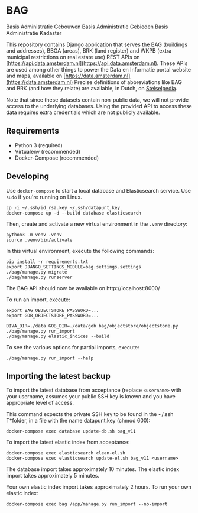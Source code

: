 
BAG
============

Basis Administratie Gebouwen
Basis Administratie Gebieden
Basis Administratie Kadaster

This repository contains Django application that serves the BAG (buildings and
addresses), BBGA (areas), BRK (land register) and WKPB (extra municipal
restrictions on real estate use) REST APIs on
[https://api.data.amsterdam.nl](https://api.data.amsterdam.nl).
These APIs are used among other things to power the Data en Informatie portal website
and maps, available on [https://data.amsterdam.nl](https://data.amsterdam.nl)
Precise definitions of abbreviations like BAG and BRK (and how they relate) are
available, in Dutch, on [Stelselpedia](https://www.amsterdam.nl/stelselpedia/).

Note that since these datasets contain non-public data, we will not provide
access to the underlying databases. Using the provided API to access these data
requires extra credentials which are not publicly available.


Requirements
------------

* Python 3 (required)
* Virtualenv (recommended)
* Docker-Compose (recommended)


Developing
----------

Use `docker-compose` to start a local database and Elasticsearch service. Use
`sudo` if you're running on Linux.

	cp -i ~/.ssh/id_rsa.key ~/.ssh/datapunt.key
	docker-compose up -d --build database elasticsearch

Then, create and activate a new virtual environment in the `.venv` directory:

	python3 -m venv .venv
	source .venv/bin/activate

In this virtual environment, execute the following commands:

	pip install -r requirements.txt
	export DJANGO_SETTINGS_MODULE=bag.settings.settings
	./bag/manage.py migrate
	./bag/manage.py runserver

The BAG API should now be available on http://localhost:8000/

To run an import, execute:

	export BAG_OBJECTSTORE_PASSWORD=...
	export GOB_OBJECTSTORE_PASSWORD=...

	DIVA_DIR=./data GOB_DIR=./data/gob bag/objectstore/objectstore.py
	./bag/manage.py run_import
	./bag/manage.py elastic_indices --build

To see the various options for partial imports, execute:

	./bag/manage.py run_import --help


Importing the latest backup
---------------------------

To import the latest database from acceptance (replace `<username>` with your
username, assumes your public SSH key is known and you have appropriate level of access.

This command expects the private SSH key to be found in the ~/.ssh T†folder,
in a file with the name datapunt.key (chmod 600):

    docker-compose exec database update-db.sh bag_v11

To import the latest elastic index from acceptance:

	docker-compose exec elasticsearch clean-el.sh
	docker-compose exec elasticsearch update-el.sh bag_v11 <username>

The database import takes approximately 10 minutes.
The elastic index import takes approximately 5 minutes.

Your own elastic index import takes approximately 2 hours.
To run your own elastic index:

    docker-compose exec bag /app/manage.py run_import --no-import
